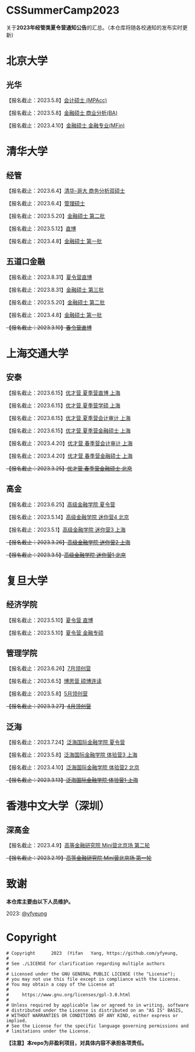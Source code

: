# CSSummerCamp2023

关于**2023年经管类夏令营通知公告**的汇总。（本仓库将随各校通知的发布实时更新)

# 北京大学

## 光华

【报名截止：2023.5.8】[会计硕士 (MPAcc)](https://apply.gsm.pku.edu.cn/#/pm/status)
 
【报名截止：2023.5.8】[金融硕士 商业分析(BA)](https://apply.gsm.pku.edu.cn/#/pm/status)

【报名截止：2023.4.10】[金融硕士 金融专业(MFin)](https://apply.gsm.pku.edu.cn/#/pm/status)

# 清华大学

## 经管

【报名截止：2023.6.4】[清华-哥大 商务分析双硕士](https://masters.sem.tsinghua.edu.cn/tzgg/1649645196652024935.pdf)

【报名截止：2023.6.4】[管理硕士](https://masters.sem.tsinghua.edu.cn/qinghuajingguanxueyuanguanlishuoshixiangmu2024jituimianzhaoshengshuoming.pdf)

【报名截止：2023.5.20】[金融硕士 第二批](https://masters.sem.tsinghua.edu.cn/jinrongshuoshi2024jituimianshuoming.pdf)

【报名截止：2023.5.12】[直博](http://pg.sem.tsinghua.edu.cn/qinghuajingguan2023nianyouxiudaxueshengboshixialingyingbaomingtongzhi-benkezhiboshiyong.pdf)

【报名截止：2023.4.8】[金融硕士 第一批](https://masters.sem.tsinghua.edu.cn/jinrongshuoshi2024jituimianshuoming.pdf)

## 五道口金融

【报名截止：2023.8.31】[夏令营直博](https://www.pbcsf.tsinghua.edu.cn/info/1147/6362.htm)

【报名截止：2023.8.31】[金融硕士 第三批](https://www.pbcsf.tsinghua.edu.cn/info/1146/6447.htm)

【报名截止：2023.5.20】[金融硕士 第二批](https://www.pbcsf.tsinghua.edu.cn/info/1146/6447.htm)

【报名截止：2023.4.8】[金融硕士 第一批](https://www.pbcsf.tsinghua.edu.cn/info/1146/6447.htm)

~~【报名截止：2023.3.10】[春令营直博](https://www.pbcsf.tsinghua.edu.cn/info/1147/6362.htm)~~

# 上海交通大学

## 安泰

【报名截止：2023.6.15】[优才营 夏季营直博 上海](https://www.acem.sjtu.edu.cn/notices/75833.html)

【报名截止：2023.6.15】[优才营 夏季营学硕 上海](https://www.acem.sjtu.edu.cn/notices/75833.html)

【报名截止：2023.6.15】[优才营 夏季营会计审计 上海](https://www.acem.sjtu.edu.cn/notices/75833.html)

【报名截止：2023.6.15】[优才营 夏季营金融硕士 上海](https://www.acem.sjtu.edu.cn/notices/75833.html)

【报名截止：2023.4.20】[优才营 春季营会计审计 上海](https://www.acem.sjtu.edu.cn/notices/75833.html)

【报名截止：2023.4.20】[优才营 春季营金融硕士 上海](https://www.acem.sjtu.edu.cn/notices/75833.html)

~~【报名截止：2023.3.25】[优才营 春季营金融硕士 北京](https://www.acem.sjtu.edu.cn/notices/75833.html)~~

## 高金

【报名截止：2023.6.25】[高级金融学院 夏令营](https://mp.weixin.qq.com/s/InEMBCqErZ3-K-3BV8_TKA)

【报名截止：2023.5.14】[高级金融学院 迷你营4 北京](https://mp.weixin.qq.com/s/InEMBCqErZ3-K-3BV8_TKA)

【报名截止：2023.5.1】[高级金融学院 迷你营3 上海](https://mp.weixin.qq.com/s/InEMBCqErZ3-K-3BV8_TKA)

~~【报名截止：2023.3.26】[高级金融学院 迷你营2 上海](https://mp.weixin.qq.com/s/InEMBCqErZ3-K-3BV8_TKA)~~

~~【报名截止：2023.3.5】[高级金融学院 迷你营1 北京](https://mp.weixin.qq.com/s/InEMBCqErZ3-K-3BV8_TKA)~~

# 复旦大学

## 经济学院

【报名截止：2023.5.10】[夏令营 直博](https://econ.fudan.edu.cn/info/1307/21021.htm)

【报名截止：2023.5.10】[夏令营 金融专硕](https://econ.fudan.edu.cn/info/1519/21031.htm)

## 管理学院

【报名截止：2023.6.26】[7月领创营](https://www.fdsm.fudan.edu.cn/mf/mf1556953405097)

【报名截止：2023.6.5】[博思营 硕博连读](https://www.fdsm.fudan.edu.cn/graduate/graduate1556953452754)

【报名截止：2023.5.8】[5月领创营](https://www.fdsm.fudan.edu.cn/mf/mf1556953405097)

~~【报名截止：2023.3.27】[4月领创营](https://www.fdsm.fudan.edu.cn/mf/mf1556953405097)~~

## 泛海

【报名截止：2023.7.24】[泛海国际金融学院 夏令营](https://mp.weixin.qq.com/s/suPsgauwIJ2bKJpI3V3Rfw)

【报名截止：2023.5.8】[泛海国际金融学院 体验营3 上海](https://mp.weixin.qq.com/s/suPsgauwIJ2bKJpI3V3Rfw)

【报名截止：2023.4.10】[泛海国际金融学院 体验营2 北京](https://mp.weixin.qq.com/s/suPsgauwIJ2bKJpI3V3Rfw)

~~【报名截止：2023.3.13】[泛海国际金融学院 体验营1 上海](https://mp.weixin.qq.com/s/suPsgauwIJ2bKJpI3V3Rfw)~~

# 香港中文大学（深圳）

## 深高金

【报名截止：2023.4.9】[高等金融研究院 Mini营北京场 第二轮](https://mp.weixin.qq.com/s?__biz=Mzg3NzA4MjI1OA==&mid=2247501176&idx=1&sn=2c2df980cb391387358e8d2aadf5f926&chksm=cf2ae685f85d6f933e70eadaeac3dc56e597210f4cd0f65709c0d60cd0661e172103b3c75f33&scene=178&cur_album_id=2709807278790606852#rd)

~~【报名截止：2023.2.19】[高等金融研究院 Mini营北京场 第一轮](https://mp.weixin.qq.com/s?__biz=Mzg3NzA4MjI1OA==&mid=2247501176&idx=1&sn=2c2df980cb391387358e8d2aadf5f926&chksm=cf2ae685f85d6f933e70eadaeac3dc56e597210f4cd0f65709c0d60cd0661e172103b3c75f33&scene=178&cur_album_id=2709807278790606852#rd)~~

# 致谢

**本仓库主要由以下人员维护。**

2023: [@yfyeung](https://github.com/yfyeung)

# Copyright
```
# Copyright      2023  (Yifan   Yang, https://github.com/yfyeung,
#
# See ./LICENSE for clarification regarding multiple authors
#
# Licensed under the GNU GENERAL PUBLIC LICENSE (the "License");
# you may not use this file except in compliance with the License.
# You may obtain a copy of the License at
#
#     https://www.gnu.org/licenses/gpl-3.0.html
#
# Unless required by applicable law or agreed to in writing, software
# distributed under the License is distributed on an "AS IS" BASIS,
# WITHOUT WARRANTIES OR CONDITIONS OF ANY KIND, either express or implied.
# See the License for the specific language governing permissions and
# limitations under the License.
```
**【注意】本repo为非盈利项目，对具体内容不承担各项责任。**
